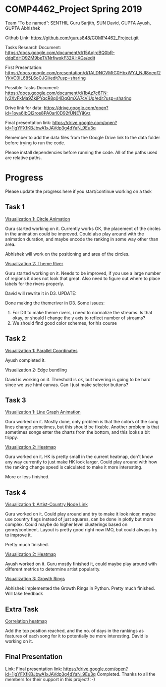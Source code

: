 # COMP4462_Project Spring 2019

Team “To be named”:
SENTHIL Guru Sarjith, SUN David, GUPTA Ayush, GUPTA Abhishek

Github Link: https://github.com/gurus848/COMP4462_Project.git

Tasks Research Document: https://docs.google.com/document/d/15AqlrcBQ0bR-ddqEdHO9ZM9beTVNrfiwokF32XI-XGs/edit

First Presentation: https://docs.google.com/presentation/d/1ALDNCVMtG0HbxWYJ_NJI8oeof2YkVC0IL685L6oCJGI/edit?usp=sharing

Possible Tasks Document: https://docs.google.com/document/d/1bAz7c6TN-Iy2XvFkMa9ZkjPYqcR8q04DqQmXA7cViUg/edit?usp=sharing

Drive link for data: https://drive.google.com/open?id=1oya6IbQI2ros8PA0arl0D92fUNEYjKvz

Final presentation link: https://drive.google.com/open?id=1jgYFXfKBJbwA1xJAVdp3g4dYaN_9Eu3q

Remember to add the data files from the Google Drive link to the data folder before trying to run the code.

Please install dependencies before running the code. All of the paths used are relative paths.

# Progress

Please update the progress here if you start/continue working on a task

## Task 1

 <ins>Visualization 1: Circle Animation<ins>

Guru started working on it. Currently works OK, the placement of the circles in the animation could be improved. Could also play around with the animation duration, and maybe encode the ranking in some way other than area.

Abhishek will work on the positioning and area of the circles.

<ins>Visualization 2: Theme River<ins>


Guru started working on it. Needs to be improved, if you use a large number of regions it does not look that great. Also need to figure out where to place labels for the rivers properly.

David will rewrite it in D3. 
UPDATE:

Done making the themeriver in D3. Some issues:
1. For D3 to make theme rivers, i need to normalize the streams. Is that okay, or should I change the y axis to reflect number of streams?
2. We should find good color schemes, for his course

## Task 2

<ins>Visualization 1: Parallel Coordinates <ins>

Ayush completed it.

<ins>Visualization 2: Edge bundling <ins>

David is working on it. Threshold is ok, but hovering is going to be hard since we use html canvas. Can I just make selector buttons?

## Task 3

<ins>Visualization 1: Line Graph Animation <ins>

Guru worked on it. Mostly done, only problem is that the colors of the song lines change sometimes, but this should be fixable. Another problem is that sometimes songs enter the charts from the bottom, and this looks a bit trippy. 

<ins>Visualization 2: Heatmap <ins>

Guru worked on it. HK is pretty small in the current heatmap, don't know any way currently to just make HK look larger. Could play around with how the ranking change speed is calculated to make it more interesting.

More or less finished.

## Task 4

<ins>Visualization 1: Artist-Country Node Link <ins>

Guru worked on it. Could play around and try to make it look nicer, maybe use country flags instead of just squares, can be done in plotly but more complex. Could maybe do higher level clusterings based on genre/continent. Layout is pretty good right now IMO, but could always try to improve it. 

Pretty much finished.

<ins>Visualization 2: Heatmap <ins>

Ayush worked on it. Guru mostly finished it, could maybe play around with different metrics to determine artist popularity. 

<ins>Visualization 3: Growth Rings <ins>

Abhishek implemented the Growth Rings in Python. Pretty much finished. Will take feedback

## Extra Task

<ins> Correlation heatmap <ins>

Add the top position reached, and the no. of days in the rankings as features of each song for it to potentially be more interesting.
David is working on it.

## Final Presentation

Link: Final presentation link: https://drive.google.com/open?id=1jgYFXfKBJbwA1xJAVdp3g4dYaN_9Eu3q
Completed. Thanks to all the members for their support in this project! :-)
